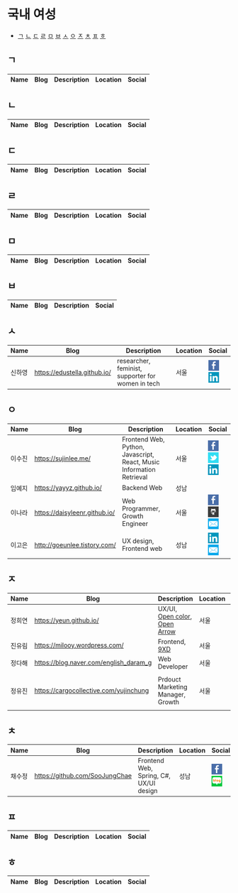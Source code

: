 
# 국내 여성

  - [ㄱ](##ᄀ)
    [ㄴ](##ᄂ)
    [ㄷ](##ᄃ)
    [ㄹ](##ᄅ)
    [ㅁ](##ᄆ)
    [ㅂ](##ᄇ)
    [ㅅ](##ᄉ)
    [ㅇ](##ᄋ)
    [ㅈ](##ᄌ)
    [ㅊ](##ᄎ)
    [ㅍ](##ᄑ)
    [ㅎ](##ᄒ)

## ㄱ

| Name | Blog | Description | Location | Social |
|---|---|---|---|---|



## ㄴ

| Name | Blog | Description | Location | Social |
|---|---|---|---|---|


## ㄷ

| Name | Blog | Description | Location | Social |
|---|---|---|---|---|


## ㄹ

| Name | Blog | Description | Location | Social |
|---|---|---|---|---|

## ㅁ

| Name | Blog | Description | Location | Social |
|---|---|---|---|---|


## ㅂ

| Name | Blog | Description | Social |
|---|---|---|---|

## ㅅ

| Name | Blog | Description | Location | Social |
|---|---|---|---|---|
| 신하영 | https://edustella.github.io/ | researcher, feminist, supporter for women in tech | 서울 | [![](icons/facebook-icon.png)](https://www.facebook.com/stella.h.shin) [![](icons/linkedin-icon.png)](https://www.linkedin.com/in/stella-hayoung-shin/)| [![](icons/email-icon.png)](edustella@daum.net) |



## ㅇ
| Name | Blog | Description | Location | Social |
|---|---|---|---|---|
| 이수진 | https://sujinlee.me/ | Frontend Web, Python, Javascript, React, Music Information Retrieval | 서울 |  [![](icons/facebook-icon.png)](https://www.facebook.com/sujinlee.me) [![](icons/twitter-icon.png)](https://twitter.com/sujinleeme) [![](icons/linkedin-icon.png)](https://www.linkedin.com/in/leesujin/)|
| 임예지 | https://yayyz.github.io/ | Backend Web | 성남 | |
| 이나라 | https://daisyleenr.github.io/ | Web Programmer, Growth Engineer | 서울 | [![](icons/facebook-icon.png)](https://www.facebook.com/daisyleenr) [![](icons/github-icon.png)](https://github.io/daisyleenr) [![](icons/email-icon.png)](daisyleenr@gmail.com) |
| 이고은 | http://goeunlee.tistory.com/ | UX design, Frontend web | 성남 | [![](icons/linkedin-icon.png)](https://www.linkedin.com/in/goeun-lee-56a523159/) [![](icons/email-icon.png)](hi.goeun.lee@gmail.com) |

 
## ㅈ

| Name | Blog | Description | Location | Social |
|---|---|---|---|---|
| 정희연 | https://yeun.github.io/ | UX/UI, [Open color](https://yeun.github.io/open-color/), [Open Arrow](https://yeun.github.io/open-arrow/) | 서울 | |
| 진유림 | https://milooy.wordpress.com/ | Frontend, [9XD](http://9xd.github.io/)| 서울 | |
| 정다해 | https://blog.naver.com/english_daram_g | Web Developer | 서울 | |
| 정유진 | https://cargocollective.com/yujinchung | Prdouct Marketing Manager, Growth | 서울 |  [![](icons/facebook-icon.png)](https://www.facebook.com/chung.yujin) [![](icons/twitter-icon.png)](https://twitter.com/socialtechnica) [![](icons/linkedin-icon.png)](https://www.linkedin.com/in/chungyujin/)|


## ㅊ

| Name | Blog | Description | Location | Social |
|---|---|---|---|---|
| 채수정 | https://github.com/SooJungChae | Frontend Web, Spring, C#, UX/UI design | 성남 | [![](icons/facebook-icon.png)](https://www.facebook.com/soojung.chae.3) [![](icons/naver-blog-icon.png)](https://blog.naver.com/naan_ace)|

## ㅍ

| Name | Blog | Description | Location | Social |
|---|---|---|---|---|

## ㅎ

| Name | Blog | Description | Location | Social |
|---|---|---|---|---|
